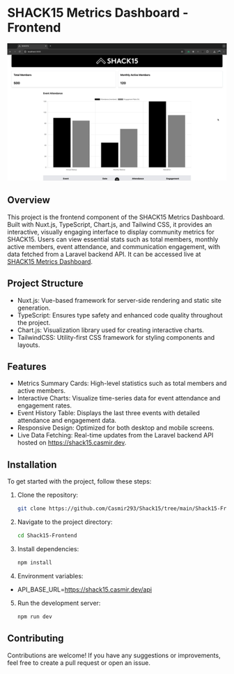 # SHACK15 Metrics Dashboard - Frontend

![Project Image](/Shack15-Frontend/public/imgs/sample-img.png)

## Overview

This project is the frontend component of the SHACK15 Metrics Dashboard. Built with Nuxt.js, TypeScript, Chart.js, and Tailwind CSS, it provides an interactive, visually engaging interface to display community metrics for SHACK15. Users can view essential stats such as total members, monthly active members, event attendance, and communication engagement, with data fetched from a Laravel backend API. It can be accessed live at [SHACK15 Metrics Dashboard](https://shack15.vercel.app).

## Project Structure

- Nuxt.js: Vue-based framework for server-side rendering and static site generation.
- TypeScript: Ensures type safety and enhanced code quality throughout the project.
- Chart.js: Visualization library used for creating interactive charts.
- TailwindCSS: Utility-first CSS framework for styling components and layouts.

## Features

- Metrics Summary Cards: High-level statistics such as total members and active members.
- Interactive Charts: Visualize time-series data for event attendance and engagement rates.
- Event History Table: Displays the last three events with detailed attendance and engagement data.
- Responsive Design: Optimized for both desktop and mobile screens.
- Live Data Fetching: Real-time updates from the Laravel backend API hosted on https://shack15.casmir.dev.

## Installation

To get started with the project, follow these steps:

1. Clone the repository:

   ```bash
   git clone https://github.com/Casmir293/Shack15/tree/main/Shack15-Frontend

   ```

2. Navigate to the project directory:

   ```bash
   cd Shack15-Frontend

   ```

3. Install dependencies:

   ```bash
   npm install

   ```

4. Environment variables:

- API_BASE_URL=https://shack15.casmir.dev/api

5. Run the development server:

   ```bash
   npm run dev

   ```

## Contributing

Contributions are welcome! If you have any suggestions or improvements, feel free to create a pull request or open an issue.
